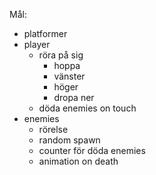 Mål:
* platformer
* player
    * röra på sig
        * hoppa
        * vänster
        * höger
        * dropa ner
    * döda enemies on touch
* enemies
    * rörelse
    * random spawn
    * counter för döda enemies
    * animation on death

